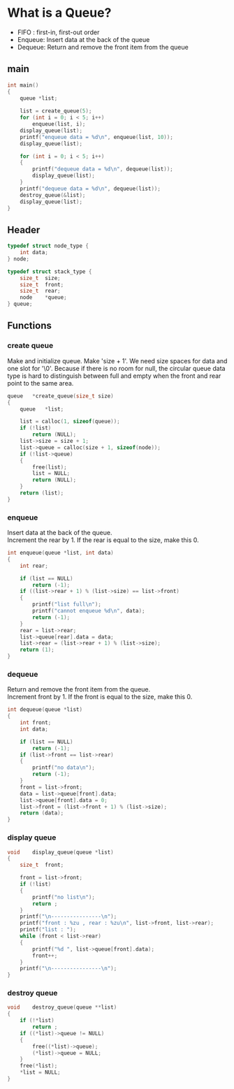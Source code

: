 # What is a Queue?
- FIFO : first-in, first-out order
- Enqueue: Insert data at the back of the queue
- Dequeue: Return and remove the front item from the queue

## main
```c
int main()
{
	queue *list;
	
	list = create_queue(5);
	for (int i = 0; i < 5; i++)
		enqueue(list, i);
	display_queue(list);
	printf("enqueue data = %d\n", enqueue(list, 10));
	display_queue(list);

	for (int i = 0; i < 5; i++)
	{
		printf("dequeue data = %d\n", dequeue(list));
		display_queue(list);
	}
	printf("dequeue data = %d\n", dequeue(list));
	destroy_queue(&list);
	display_queue(list);
}
```
## Header
```c
typedef struct node_type {
	int	data;
} node;

typedef struct stack_type {
	size_t	size;
	size_t	front;
	size_t	rear;
	node	*queue;
} queue;
```
## Functions
### create queue
Make and initialize queue. Make 'size + 1'. We need size spaces for data and one slot for '\0'. Because if there is no room for null, the circular queue data type is hard to distinguish between full and empty when the front and rear point to the same area. 
```c
queue	*create_queue(size_t size)
{
	queue	*list;

	list = calloc(1, sizeof(queue));
	if (!list)
		return (NULL);
	list->size = size + 1;
	list->queue = calloc(size + 1, sizeof(node));
	if (!list->queue)
	{
		free(list);
		list = NULL;
		return (NULL);
	}
	return (list);
}
```

### enqueue
Insert data at the back of the queue.  
Increment the rear by 1. If the rear is equal to the size, make this 0. 
```c
int enqueue(queue *list, int data)
{
	int rear;

	if (list == NULL)
		return (-1);
	if ((list->rear + 1) % (list->size) == list->front)
	{
		printf("list full\n");
		printf("cannot enqueue %d\n", data);
		return (-1);
	}
	rear = list->rear;
	list->queue[rear].data = data;
	list->rear = (list->rear + 1) % (list->size);
	return (1);
}
```

### dequeue
Return and remove the front item from the queue.  
Increment front by 1. If the front is equal to the size, make this 0. 
```c
int	dequeue(queue *list)
{
	int front;
	int data;

	if (list == NULL)
		return (-1);
	if (list->front == list->rear)
	{
		printf("no data\n");
		return (-1);
	}
	front = list->front;
	data = list->queue[front].data;
	list->queue[front].data = 0;
	list->front = (list->front + 1) % (list->size);
	return (data);
}
```

### display queue
```c
void	display_queue(queue *list)
{
	size_t	front;

	front = list->front;
	if (!list)
	{
		printf("no list\n");
		return ;
	}
	printf("\n----------------\n");
	printf("front : %zu , rear : %zu\n", list->front, list->rear);
	printf("list : ");
	while (front < list->rear)
	{
		printf("%d ", list->queue[front].data);
		front++;
	}
	printf("\n----------------\n");
}
```

### destroy queue
```c
void	destroy_queue(queue **list)
{
	if (!*list)
		return ;
	if ((*list)->queue != NULL)
	{
		free((*list)->queue);
		(*list)->queue = NULL;
	}
	free(*list);
	*list = NULL;
}
```